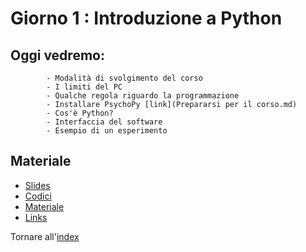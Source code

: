 # Giorno 1 : Introduzione a Python

## Oggi vedremo:
			- Modalità di svolgimento del corso
			- I limiti del PC
			- Qualche regola riguardo la programmazione
			- Installare PsychoPy [link](Prepararsi per il corso.md)
			- Cos'è Python?
			- Interfaccia del software
			- Esempio di un esperimento

## Materiale

- [Slides](https://docs.google.com/presentation/d/12NvSV83Ra4ompUqjLzTo_yHrYXiaet00wvjw9M8RHSw/edit#slide=id.gfb6b507fcf_1_74)
- [Codici](material/snippet.txt)
- [Materiale](material/stroop)
- [Links](links.md)


Tornare all'[index](index.md)
